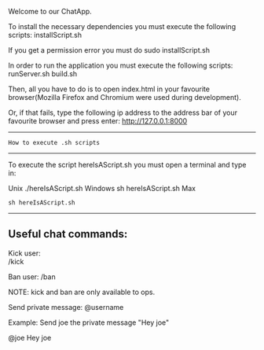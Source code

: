 Welcome to our ChatApp.

To install the necessary dependencies you must
execute the following scripts:
	installScript.sh

If you get a permission error you must do
	sudo installScript.sh

In order to run the application you must
execute the following scripts:
	runServer.sh
	build.sh
	

Then, all you have to do is to open index.html
in your favourite browser(Mozilla Firefox and
Chromium were used during development).

Or, if that fails, type the following ip address
to the address bar of your favourite browser and press enter:
	http://127.0.0.1:8000

-----------------------------------
	How to execute .sh scripts
-----------------------------------
To execute the script hereIsAScript.sh you must
open a terminal and type in:

Unix
	./hereIsAScript.sh
Windows
	sh hereIsAScript.sh
Max

	sh hereIsAScript.sh

-----------------------------------
Useful chat commands:
-----------------------------------

Kick user:	
/kick <username>

Ban user:
/ban <username>

NOTE: kick and ban are only available to ops.


Send private message:
@username <message>

Example: Send joe the private message "Hey joe"

@joe Hey joe